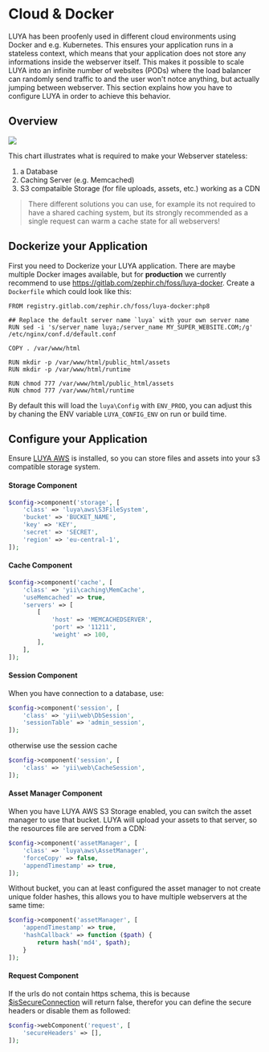 # Cloud & Docker 

LUYA has been proofenly used in different cloud environments using Docker and e.g. Kubernetes. This ensures your application runs in a stateless context, which means that your application does not store any informations inside the webserver itself. This makes it possible to scale LUYA into an infinite number of websites (PODs) where the load balancer can randomly send traffic to and the user won't notce anything, but actually jumping between webserver. This section explains how you have to configure LUYA in order to achieve this behavior.

## Overview

[![](https://mermaid.ink/img/eyJjb2RlIjoiZ3JhcGggVERcbiAgICBBW1VzZXIgdmlzaXRzIHlvdXIgV2Vic2VpdGVdXG4gICAgQSAtLT4gQntMb2FkIEJhbGFuY2VyfVxuICAgIEIgLS0-IERbTFVZQSBQT0QgIzFdXG4gICAgQiAtLT4gRVtMVVlBIFBPRCAjMl1cbiAgICBCIC0tPiBGW0xVWUEgUE9EICMzXVxuICAgIEQgLS0-IEdbRGF0YWJhc2VdXG4gICAgRSAtLT4gR1xuICAgIEYgLS0-IEdcbiAgICBEIC0tPiBIW0NhY2hpbmddXG4gICAgRSAtLT4gSFxuICAgIEYgLS0-IEhcbiAgICBEIC0tPiBJW1MzIFN0b3JhZ2VdXG4gICAgRSAtLT4gSVxuICAgIEYgLS0-IElcbiAgICAgICAgICAgICIsIm1lcm1haWQiOnt9LCJ1cGRhdGVFZGl0b3IiOmZhbHNlfQ)](https://mermaid-js.github.io/mermaid-live-editor/#/edit/eyJjb2RlIjoiZ3JhcGggVERcbiAgICBBW1VzZXIgdmlzaXRzIHlvdXIgV2Vic2VpdGVdXG4gICAgQSAtLT4gQntMb2FkIEJhbGFuY2VyfVxuICAgIEIgLS0-IERbTFVZQSBQT0QgIzFdXG4gICAgQiAtLT4gRVtMVVlBIFBPRCAjMl1cbiAgICBCIC0tPiBGW0xVWUEgUE9EICMzXVxuICAgIEQgLS0-IEdbRGF0YWJhc2VdXG4gICAgRSAtLT4gR1xuICAgIEYgLS0-IEdcbiAgICBEIC0tPiBIW0NhY2hpbmddXG4gICAgRSAtLT4gSFxuICAgIEYgLS0-IEhcbiAgICBEIC0tPiBJW1MzIFN0b3JhZ2VdXG4gICAgRSAtLT4gSVxuICAgIEYgLS0-IElcbiAgICAgICAgICAgICIsIm1lcm1haWQiOnt9LCJ1cGRhdGVFZGl0b3IiOmZhbHNlfQ)

This chart illustrates what is required to make your Webserver stateless:

1. a Database
2. Caching Server (e.g. Memcached)
3. S3 compataible Storage (for file uploads, assets, etc.) working as a CDN

> There different solutions you can use, for example its not required to have a shared caching system, but its strongly recommended as a single request can warm a cache state for all webservers!

## Dockerize your Application

First you need to Dockerize your LUYA application. There are maybe multiple Docker images available, but for **production** we currently recommend to use https://gitlab.com/zephir.ch/foss/luya-docker. Create a `Dockerfile` which could look like this:

```
FROM registry.gitlab.com/zephir.ch/foss/luya-docker:php8

## Replace the default server name `luya` with your own server name
RUN sed -i 's/server_name luya;/server_name MY_SUPER_WEBSITE.COM;/g' /etc/nginx/conf.d/default.conf

COPY . /var/www/html

RUN mkdir -p /var/www/html/public_html/assets
RUN mkdir -p /var/www/html/runtime

RUN chmod 777 /var/www/html/public_html/assets
RUN chmod 777 /var/www/html/runtime

```

By default this will load the `luya\Config` with `ENV_PROD`, you can adjust this by chaning the ENV variable `LUYA_CONFIG_ENV` on run or build time.

## Configure your Application

Ensure [LUYA AWS](https://github.com/luyadev/luya-aws) is installed, so you can store files and assets into your s3 compatible storage system. 

#### Storage Component

```php
$config->component('storage', [
    'class' => 'luya\aws\S3FileSystem',
    'bucket' => 'BUCKET_NAME',
    'key' => 'KEY',
    'secret' => 'SECRET',
    'region' => 'eu-central-1',
]);
```

#### Cache Component

```php
$config->component('cache', [
    'class' => 'yii\caching\MemCache',
    'useMemcached' => true,
    'servers' => [
        [
            'host' => 'MEMCACHEDSERVER',
            'port' => '11211',
            'weight' => 100,
        ],
    ],
]);
```

#### Session Component

When you have connection to a database, use:

```php
$config->component('session', [
    'class' => 'yii\web\DbSession',
    'sessionTable' => 'admin_session',
]);
```

otherwise use the session cache

```php
$config->component('session', [
    'class' => 'yii\web\CacheSession',
]);
```

#### Asset Manager Component

When you have LUYA AWS S3 Storage enabled, you can switch the asset manager to use that bucket. LUYA will upload your assets to that server, so the resources file are served from a CDN:

```php
$config->component('assetManager', [
    'class' => 'luya\aws\AssetManager',
    'forceCopy' => false,
    'appendTimestamp' => true,
]);
```

Without bucket, you can at least configured the asset manager to not create unique folder hashes, this allows you to have multiple webservers at the same time:

```php
$config->component('assetManager', [
    'appendTimestamp' => true,
    'hashCallback' => function ($path) {
        return hash('md4', $path);
    }  
]);
```

#### Request Component

If the urls do not contain https schema, this is because [$isSecureConnection](https://www.yiiframework.com/doc/api/2.0/yii-web-request#getIsSecureConnection()-detail) will return false, therefor you can define the secure headers or disable them as followed:

```php
$config->webComponent('request', [
    'secureHeaders' => [],
]);
```
